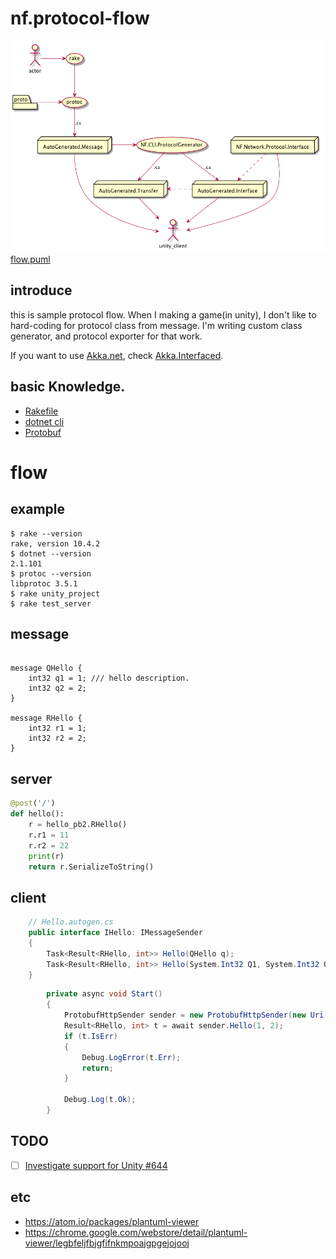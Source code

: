 # nf.protocol-flow

![flow.png](flow.png)
[flow.puml](flow.puml)

## introduce
this is sample protocol flow. When I making a game(in unity), I don't like to hard-coding for protocol class from message. I'm writing custom class generator, and protocol exporter for that work.

If you want to use [Akka.net](http://getakka.net/), check [Akka.Interfaced](https://github.com/SaladLab/Akka.Interfaced).

## basic Knowledge.
* [Rakefile](https://github.com/ruby/rake)
* [dotnet cli](https://www.microsoft.com/net/core)
* [Protobuf](https://developers.google.com/protocol-buffers/)


# flow

## example
```
$ rake --version
rake, version 10.4.2
$ dotnet --version
2.1.101
$ protoc --version
libprotoc 3.5.1
$ rake unity_project
$ rake test_server
```

## message

``` protocol-buffer

message QHello {
    int32 q1 = 1; /// hello description.
    int32 q2 = 2;
}

message RHello {
    int32 r1 = 1;
    int32 r2 = 2;
}
```


## server

``` python
@post('/')
def hello():
    r = hello_pb2.RHello()
    r.r1 = 11
    r.r2 = 22
    print(r)
    return r.SerializeToString()
```

## client
``` csharp
    // Hello.autogen.cs
    public interface IHello: IMessageSender
    {
        Task<Result<RHello, int>> Hello(QHello q);
        Task<Result<RHello, int>> Hello(System.Int32 Q1, System.Int32 Q2);
    }
```

``` csharp
        private async void Start()
        {
            ProtobufHttpSender sender = new ProtobufHttpSender(new Uri("http://127.0.0.1:8080/"), 3000);
            Result<RHello, int> t = await sender.Hello(1, 2);
            if (t.IsErr)
            {
                Debug.LogError(t.Err);
                return;
            }

            Debug.Log(t.Ok);
        }
```


## TODO
* [ ] [Investigate support for Unity #644](https://github.com/google/protobuf/issues/644)


## etc
* https://atom.io/packages/plantuml-viewer
* https://chrome.google.com/webstore/detail/plantuml-viewer/legbfeljfbjgfifnkmpoajgpgejojooj
